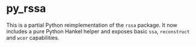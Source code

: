 # py_rssa

This is a partial Python reimplementation of the `rssa` package. It now
includes a pure Python Hankel helper and exposes basic ``ssa``,
``reconstruct`` and ``wcor`` capabilities.
